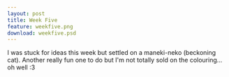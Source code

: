 ```yaml
---
layout: post
title: Week Five
feature: weekfive.png
download: weekfive.psd
---
```

I was stuck for ideas this week but settled on a maneki-neko (beckoning cat). Another really fun one to do but I'm not totally sold on the colouring... oh well :3